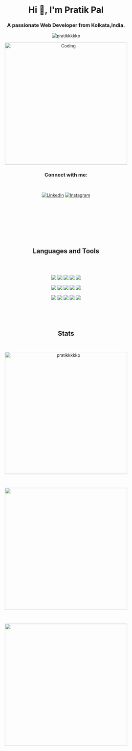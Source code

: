 <h1 align="center">Hi 👋, I'm Pratik Pal</h1>
<h3 align="center">A passionate Web Developer from Kolkata,India.</h3>

<p align="center"> <img src="https://komarev.com/ghpvc/?username=pratikkkkkp&label=Profile%20views&color=0e75b6&style=flat" alt="pratikkkkkp" /> </p>


<p align="center"><img align="center" alt="Coding" width="400" src="https://cdn.dribbble.com/users/1162077/screenshots/3848914/programmer.gif"></p>


<h3 align="center">Connect with me:</h3><br>

<p align="center">  
<a href="https://linkedin.com/in/pratik-pal-207441199" target="_blank"><img alt="LinkedIn" src="https://img.shields.io/badge/linkedin-%230077B5.svg?&style=for-the-badge&logo=linkedin&logoColor=white" /></a>
<a href="https://instagram.com/pratikkkkkp" target="_blank"><img alt="Instagram" src="https://img.shields.io/badge/instagram-%4523698.svg?&style=for-the-badge&logo=instagram&logoColor=white" /></a></p>




<br><br><br><br><br><br><br>
<h2 align="center">Languages and Tools</h2>
<br><br>

<p align="center">  
<img  src="https://readme-components.vercel.app/api?component=logo&fill=black&logo=python&animation=spin&svgfill=FFE873&text=false"> 
<img  src="https://readme-components.vercel.app/api?component=logo&fill=black&logo=php&animation=spin&svgfill=ffffff&text=false">  
<img  src="https://readme-components.vercel.app/api?component=logo&fill=black&logo=java&animation=spin&svgfill=f89820&text=false">  
<img  src="https://readme-components.vercel.app/api?component=logo&fill=black&logo=bootstrap&animation=spin&svgfill=FFE873&text=false">
<img  src="https://readme-components.vercel.app/api?component=logo&fill=black&logo=javascript&animation=spin&svgfill=FFE873&text=false">
</p>
<p align="center">  
<img  src="https://readme-components.vercel.app/api?component=logo&fill=black&logo=react&animation=spin&svgfill=15d8fe&text=false">
<img  src="https://readme-components.vercel.app/api?component=logo&fill=black&logo=c&animation=spin&svgfill=ffffff&text=false">  
<img  src="https://readme-components.vercel.app/api?component=logo&fill=black&logo=android&animation=spin&svgfill=f89820&text=false">  
<img  src="https://readme-components.vercel.app/api?component=logo&fill=black&logo=mysql&animation=spin&svgfill=FFE873&text=false">
<img  src="https://readme-components.vercel.app/api?component=logo&fill=black&logo=cplusplus&animation=spin&svgfill=FFE873&text=false">
</p>
<p align="center">  
<img  src="https://readme-components.vercel.app/api?component=logo&fill=black&logo=google&animation=spin&svgfill=15d8fe&text=false">
<img  src="https://readme-components.vercel.app/api?component=logo&fill=black&logo=amazon&animation=spin&svgfill=ffffff&text=false">  
<img  src="https://readme-components.vercel.app/api?component=logo&fill=black&logo=wordpress&animation=spin&svgfill=f89820&text=false">  
<img  src="https://readme-components.vercel.app/api?component=logo&fill=black&logo=apache&animation=spin&svgfill=FFE873&text=false">
<img  src="https://readme-components.vercel.app/api?component=logo&fill=black&logo=cplusplus&animation=spin&svgfill=FFE873&text=false">
</p>




<br><br><br>
<h2 align="center">Stats</h2>
<br>
<p align="center"><img align="center" src="https://github-readme-stats.vercel.app/api/top-langs?username=pratikkkkkp&theme=dark&locale=en&layout=compact" alt="pratikkkkkp"  width = 400/></p><br>

<p align="center"><img align = "center"><img src = "https://github-readme-stats.vercel.app/api?username=pratikkkkkp&show_icons=true&,prs&cache_seconds=86400&theme=dark" width = 400></p><br>

<p align="center"><img align="center"><img src = "https://github-readme-streak-stats.herokuapp.com?user=pratikkkkkp&theme=dark&" width = 400></p>





